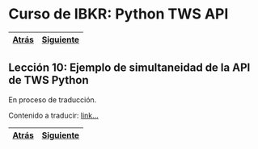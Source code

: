 
# Curso de IBKR: Python TWS API
|[Atrás](./leccion9.md "Atrás")|[Siguiente](./leccion1.md "Siguiente")|
|---|---:|

## Lección 10: Ejemplo de simultaneidad de la API de TWS Python

En proceso de traducción.  

Contenido a traducir: [link...](https://ibkrcampus.com/trading-lessons/tws-python-api-concurrency-example/ "link...")

|[Atrás](./leccion9.md "Atrás")|[Siguiente](./leccion1.md "Siguiente")|
|---|---:|
